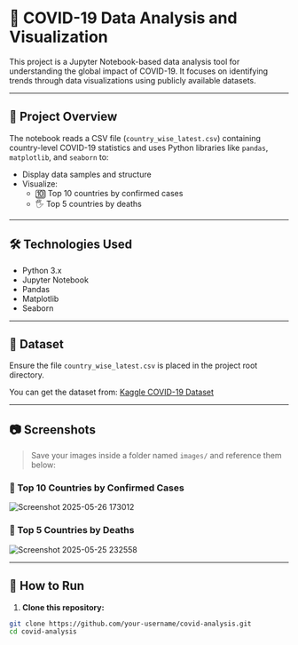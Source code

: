 # 🦠 COVID-19 Data Analysis and Visualization

This project is a Jupyter Notebook-based data analysis tool for understanding the global impact of COVID-19. It focuses on identifying trends through data visualizations using publicly available datasets.

---

## 📌 Project Overview

The notebook reads a CSV file (`country_wise_latest.csv`) containing country-level COVID-19 statistics and uses Python libraries like `pandas`, `matplotlib`, and `seaborn` to:

- Display data samples and structure
- Visualize:
  - 🔟 Top 10 countries by confirmed cases
  - 🖐️ Top 5 countries by deaths

---

## 🛠️ Technologies Used

- Python 3.x
- Jupyter Notebook
- Pandas
- Matplotlib
- Seaborn

---

## 📁 Dataset

Ensure the file `country_wise_latest.csv` is placed in the project root directory.

You can get the dataset from:
[Kaggle COVID-19 Dataset](https://www.kaggle.com/datasets/imdevskp/corona-virus-report)

---

## 📷 Screenshots

> Save your images inside a folder named `images/` and reference them below:

### 🔸 Top 10 Countries by Confirmed Cases

![Screenshot 2025-05-26 173012](https://github.com/user-attachments/assets/2968241c-a8e2-457c-a771-c4153e144019)


### 🔸 Top 5 Countries by Deaths

![Screenshot 2025-05-25 232558](https://github.com/user-attachments/assets/91e2d9c2-819c-4147-84b6-8a9968fdab4e)


---

## 🚀 How to Run

1. **Clone this repository:**

```bash
git clone https://github.com/your-username/covid-analysis.git
cd covid-analysis
